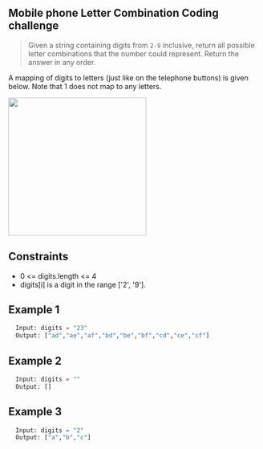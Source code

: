 ## Mobile phone Letter Combination Coding challenge
> Given a string containing digits from `2-9` inclusive, return all possible letter combinations that the number could represent. Return the answer in any order.

A mapping of digits to letters (just like on the telephone buttons) is given below. Note that 1 does not map to any letters.

<img src="https://assets.leetcode.com/uploads/2022/03/15/1200px-telephone-keypad2svg.png" width="275px"  />

## Constraints
- 0 <= digits.length <= 4
- digits[i] is a digit in the range ['2', '9'].

## Example 1
```Python
  Input: digits = "23"
  Output: ["ad","ae","af","bd","be","bf","cd","ce","cf"]
```

## Example 2
```Python
  Input: digits = ""
  Output: []
```

## Example 3
```Python
  Input: digits = "2"
  Output: ["a","b","c"]
```
